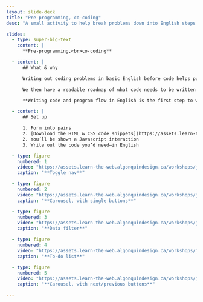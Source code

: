 ```yaml
---
layout: slide-deck
title: "Pre-programming, co-coding"
desc: "A small activity to help break problems down into English steps and describe each thing that’s happening in a interaction."

slides:
  - type: super-big-text
    content: |
      **Pre-programming,<br>co-coding**

  - content: |
      ## What & why

      Writing out coding problems in basic English before code helps put our brains in the right mindset.

      We then have a readable roadmap of what code needs to be written and where to write it.

      **Writing code and program flow in English is the first step to writing actual code.**

  - content: |
      ## Set up

      1. Form into pairs
      2. [Download the HTML & CSS code snippets](https://assets.learn-the-web.algonquindesign.ca/workshops/jquery-jq-what/pre-programming-co-coding-code-snippets.zip)
      2. You’ll be shown a Javascript interaction
      3. Write out the code you’d need—in English

  - type: figure
    numbered: 1
    video: "https://assets.learn-the-web.algonquindesign.ca/workshops/jquery-jq-what/toggle-nav.mp4"
    caption: "**Toggle nav**"

  - type: figure
    numbered: 2
    video: "https://assets.learn-the-web.algonquindesign.ca/workshops/jquery-jq-what/carousel-single-buttons.mp4"
    caption: "**Carousel, with single buttons**"

  - type: figure
    numbered: 3
    video: "https://assets.learn-the-web.algonquindesign.ca/workshops/jquery-jq-what/data-filter.mp4"
    caption: "**Data filter**"

  - type: figure
    numbered: 4
    video: "https://assets.learn-the-web.algonquindesign.ca/workshops/jquery-jq-what/to-do-list.mp4"
    caption: "**To-do list**"

  - type: figure
    numbered: 5
    video: "https://assets.learn-the-web.algonquindesign.ca/workshops/jquery-jq-what/carousel-next-prev.mp4"
    caption: "**Carousel, with next/previous buttons**"

---
```

